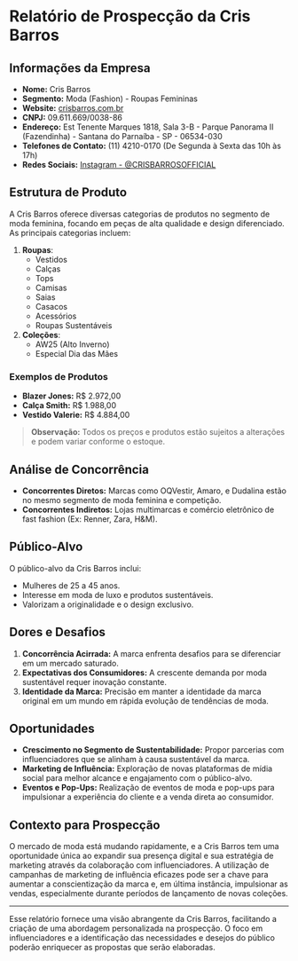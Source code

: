 # Relatório de Prospecção da Cris Barros

## Informações da Empresa
- **Nome:** Cris Barros
- **Segmento:** Moda (Fashion) - Roupas Femininas
- **Website:** [crisbarros.com.br](http://www.crisbarros.com.br)
- **CNPJ:** 09.611.669/0038-86
- **Endereço:** Est Tenente Marques 1818, Sala 3-B - Parque Panorama II (Fazendinha) - Santana do Parnaíba - SP - 06534-030
- **Telefones de Contato:** (11) 4210-0170 (De Segunda à Sexta das 10h às 17h)
- **Redes Sociais:** [Instagram - @CRISBARROSOFFICIAL](https://www.instagram.com/CRISBARROSOFFICIAL)

## Estrutura de Produto
A Cris Barros oferece diversas categorias de produtos no segmento de moda feminina, focando em peças de alta qualidade e design diferenciado. As principais categorias incluem:
1. **Roupas**:
   - Vestidos
   - Calças
   - Tops
   - Camisas
   - Saias
   - Casacos
   - Acessórios
   - Roupas Sustentáveis
2. **Coleções**:
   - AW25 (Alto Inverno)
   - Especial Dia das Mães

### Exemplos de Produtos
- **Blazer Jones:** R$ 2.972,00
- **Calça Smith:** R$ 1.988,00
- **Vestido Valerie:** R$ 4.884,00
> **Observação:** Todos os preços e produtos estão sujeitos a alterações e podem variar conforme o estoque.

## Análise de Concorrência
- **Concorrentes Diretos:** Marcas como OQVestir, Amaro, e Dudalina estão no mesmo segmento de moda feminina e competição.
- **Concorrentes Indiretos:** Lojas multimarcas e comércio eletrônico de fast fashion (Ex: Renner, Zara, H&M).

## Público-Alvo
O público-alvo da Cris Barros inclui:
- Mulheres de 25 a 45 anos.
- Interesse em moda de luxo e produtos sustentáveis.
- Valorizam a originalidade e o design exclusivo.

## Dores e Desafios
1. **Concorrência Acirrada:** A marca enfrenta desafios para se diferenciar em um mercado saturado.
2. **Expectativas dos Consumidores:** A crescente demanda por moda sustentável requer inovação constante.
3. **Identidade da Marca:** Precisão em manter a identidade da marca original em um mundo em rápida evolução de tendências de moda.

## Oportunidades
- **Crescimento no Segmento de Sustentabilidade:** Propor parcerias com influenciadores que se alinham à causa sustentável da marca.
- **Marketing de Influência:** Exploração de novas plataformas de mídia social para melhor alcance e engajamento com o público-alvo.
- **Eventos e Pop-Ups:** Realização de eventos de moda e pop-ups para impulsionar a experiência do cliente e a venda direta ao consumidor.

## Contexto para Prospecção
O mercado de moda está mudando rapidamente, e a Cris Barros tem uma oportunidade única ao expandir sua presença digital e sua estratégia de marketing através da colaboração com influenciadores. A utilização de campanhas de marketing de influência eficazes pode ser a chave para aumentar a conscientização da marca e, em última instância, impulsionar as vendas, especialmente durante períodos de lançamento de novas coleções.

---

Esse relatório fornece uma visão abrangente da Cris Barros, facilitando a criação de uma abordagem personalizada na prospecção. O foco em influenciadores e a identificação das necessidades e desejos do público poderão enriquecer as propostas que serão elaboradas.